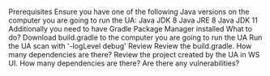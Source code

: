 Prerequisites
Ensure you have one of the following Java versions on the computer you are going to run the UA:
Java JDK 8
Java JRE 8
Java JDK 11
Additionally you need to have Gradle Package Manager installed
What to do?
Download build.gradle to the computer you are going to run the UA
Run the UA scan with '-logLevel debug'
Review
Review the build.gradle. How many dependencies are there?
Review the project created by the UA in WS UI. How many dependencies are there?
Are there any vulnerabilities?
